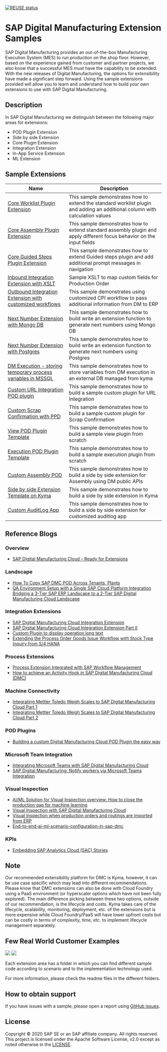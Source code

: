 [![REUSE status](https://api.reuse.software/badge/github.com/SAP-samples/digital-manufacturing-extension-samples)](https://api.reuse.software/info/github.com/SAP-samples/digital-manufacturing-extension-samples)

# SAP Digital Manufacturing Extension Samples
SAP Digital Manufacturing provides an out-of-the-box Manufacturing Execution System (MES) to run production on the shop floor. However, based on the experience gained from customer and partner projects, we also know that a successful MES must have the capability to be extended. With the new releases of Digital Manufacturing, the options for extensibility have made a significant step forward. Using the sample extensions provided will allow you to learn and understand how to build your own extensions to use with SAP Digital Manufacturing.

## Description
In SAP Digital Manufacturing we distinguish between the following major areas for extensions:
- POD Plugin Extension
- Side by side Extension
- Core Plugin Extension
- Integration Extension
- In-App Service Extension
- ML Extension

## Sample Extensions
| Name                                                                                                                           | Description                                                                                                                                                           |
| ------------------------------------------------------------------------------------------------------------------------------ | --------------------------------------------------------------------------------------------------------------------------------------------------------------------- | 
| [Core Worklist Plugin Extension](./dm-coreplugin-extensions/worklistExtensionProvider/)                                    | This sample demonstrates how to extend the standard worklist plugin and adding an additional column with calculation values                                                         | 
| [Core Assembly Plugin Extension](./dm-coreplugin-extensions/assemblyPointExtensionProvider/)                          | This sample demonstrates how to extend standard assembly plugin and apply different focus behavior on the input fields                                                          | 
| [Core Guided Steps Plugin Extension](./dm-coreplugin-extensions/guidedStepsExtensionProvider/)                     | This sample demonstrates how to extend Guided steps plugin and add additional prompt messages in navigation                                              | 
| [Inbound Integration Extension with XSLT](./dm-integration-extensions/)                       | Sample XSLT to map custom fields for Production Order                                              | 
| [Outbound Integration Extension with customized workflows](./dm-integration-extensions/)                                          | This sample demonstrates using customized CPI workflow to pass additional information from DM to ERP                                                                         | 
| [Next Number Extension with Mongo DB ](./dm-nextnumber-extensions/batch-nn-mongo-db/)                               | This sample demonstrates how to build write an extension function to generate next numbers using Mongo DB                                                     | 
| [Next Number Extension with Postgres](./dm-nextnumber-extensions/batch-nn-postgresql/) | This sample demonstrates how to build write an extension function to generate next numbers using Postgres | 
| [DM Execution - storing temporary process variables in MSSQL](./dm-proess-extensions/api-mssql-nodejs/) | This sample demonstrates how to store variables from DM execution in an external DB managed from kyma |
| [Custom URL Integration POD plugin](./dm-ui-extensions/PodPlugin_UrlIntegration/) | This sample demonstrates how to build a sample custom plugin for URL Integration |  
| [Custom Scrap Confirmation with PPD](./dm-ui-extensions/PodPlugin_CustomScrapConfirmation/) | This sample demonstrates how to build a sample custom plugin for Scrap Confirmation |  
| [View POD Plugin Template ](./dm-ui-extensions/ViewPodPluginTemplate_And_Example/) | This sample demonstrates how to build a sample view plugin from scratch |  
| [Execution POD Plugin Template ](./dm-ui-extensions/ExecutionPodPluginTemplate_and_Example/) | This sample demonstrates how to build a sample execution plugin from scratch |  
| [Custom Assembly POD](./dm-ui-extensions/SideBySide_AssemblyPOD_CF/) | This sample demonstrates how to build a side by side extension for Assembly using DM public APIs |  
| [Side by side Extension Template on Kyma](./dm-ui-extensions/SideBySide_UI5/) | This sample demonstrates how to build a side by side extension in Kyma | 
| [Custom AuditLog App](./dm-ui-extensions/AuditlogUIExtension/) | This sample demonstrates how to build a side by side extension for customized auditlog app |

## Reference Blogs

### Overview
- [SAP Digital Manufacturing Cloud – Ready for Extensions](https://blogs.sap.com/2020/04/16/sap-digital-manufacturing-cloud-ready-for-extensions/)
### Landscape
- [How To Copy SAP DMC POD Across Tenants, Plants](https://blogs.sap.com/2022/09/02/how-to-copy-sap-dmc-pod-across-tenants-plants/)
- [QA Environment Setup with a Single SAP Cloud Platform Integration Bridging a 3-Tier SAP ERP Landscape to a 2-Tier SAP Digital Manufacturing Cloud Landscape](https://blogs.sap.com/2022/10/25/sap-digital-manufacturing-qa-environment-setup-with-a-single-sap-cloud-platform-integration-bridging-a-3-tier-sap-erp-landscape-to-a-2-tier-sap-digital-manufacturing-cloud-landscape/)
### Integration Extensions
- [SAP Digital Manufacturing Cloud Integration Extension](https://blogs.sap.com/2021/08/24/sap-digital-manufacturing-cloud-integration-extension/)
- [SAP Digital Manufacturing Cloud Integration Extension Part II](https://blogs.sap.com/2021/09/21/sap-digital-manufacturing-cloud-integration-extension-part-ii/)
- [Custom Plugin to display operation long text](https://blogs.sap.com/2023/01/03/sap-digital-manufacturing-cloud-custom-plugin-to-display-operation-long-text/)
- [Extending the Process Order Goods Issue Workflow with Stock Type Inquiry from S/4 HANA](https://blogs.sap.com/2023/02/08/unleashing-the-power-of-sap-digital-manufacturing-cloud-extension-capabilities-extending-the-process-order-goods-issue-workflow-with-stock-type-inquiry-from-s-4-hana/)
### Process Extensions
- [Process Extension Integrated with SAP Workflow Management](https://blogs.sap.com/2022/07/22/sap-digital-manufacturing-cloud-process-extension-integrated-with-sap-workflow-management/)
- [How to achieve an Activity Hook in SAP Digital Manufacturing Cloud (DMC)](https://blogs.sap.com/2023/02/06/achieve-activity-hook-in-sap-digital-manufacturing-cloud-dmc/)

### Machine Connectivity
- [Integrating Mettler Toledo Weigh Scales to SAP Digital Manufacturing Cloud Part 1](https://blogs.sap.com/2021/09/27/integrating-mettler-toledo-weigh-scales-to-sap-digital-manufacturing-cloud-part-1/)
- [Integrating Mettler Toledo Weigh Scales to SAP Digital Manufacturing Cloud Part 2](https://blogs.sap.com/2021/10/04/integrating-mettler-toledo-weigh-scales-to-sap-digital-manufacturing-cloud-part-2/)
### POD Plugins
- [Building a custom Digital Manufacturing Cloud POD Plugin the easy way](https://blogs.sap.com/2022/04/11/building-a-custom-digital-manufacturing-cloud-pod-plugin-the-easy-way/)
### Microsoft Team Integration
- [Integrating Microsoft Teams with SAP Digital Manufacturing Cloud](https://blogs.sap.com/2021/09/17/integrating-microsoft-teams-with-sap-digital-manufacturing-cloud/)
- [SAP Digital Manufacturing: Notify workers via Microsoft Teams Integration](https://blogs.sap.com/2023/03/13/sap-digital-manufacturing-notify-workers-via-microsoft-teams-integration/)
### Visual Inspection
- [AI/ML Solution for Visual Inspection overview: How to close the production gap for machine learning](https://blogs.sap.com/2020/12/14/ai-ml-solution-for-visual-inspection-overview-how-to-close-the-production-gap-for-machine-learning/)
- [Visual Inspection with SAP Digital Manufacturing Cloud](https://blogs.sap.com/2021/05/25/visual-inspection-with-sap-digital-manufacturing-cloud/)
- [Visual Inspection when production orders and routings are imported from ERP](https://blogs.sap.com/2022/11/21/how-to-setup-visual-inspection-when-production-orders-and-routings-are-imported-from-erp/)
- [End-to-end-ai-ml-scenario-configuration-in-sap-dmc](https://blogs.sap.com/2022/07/10/end-to-end-ai-ml-scenario-configuration-in-sap-dmc/)
### KPIs
- [Embedding SAP Analytics Cloud (SAC) Stories](https://blogs.sap.com/2021/11/16/dashboard-designer-embedding-sap-analytics-cloud-sac-stories-into-sap-digital-manufacturing-cloud-dmc-dashboards/)

## Note
Our recommended extensibility platform for DMC is Kyma, however, it can be use case specific which may lead into different recommendations. Please know that DMC extensions can also be done with Cloud Foundry using a PaaS environment (or hyperscaler options which have not been fully explored).  The main difference picking between these two options, outside of our recommendation, is the lifecycle and costs. Kyma takes care of the lifecycle, scalability, monitoring, deployment, etc. of the extensions but is more expensive while Cloud Foundry/PaaS will have lower upfront costs but can be costly in terms of complexity, time, etc. to implement lifecycle management separately.

## Few Real World Customer Examples
![](docs/assets/indexLectureSlide33.png)
![](docs/assets/indexLectureSlide34.png)

Each extension area has a folder in which you can find different sample code according to scenario and to the implementation technology used.

For more information, please check the readme files in the different folders.

## How to obtain support
If you have issues with a sample, please open a report using [GitHub issues](../../issues).

## License
Copyright © 2020 SAP SE or an SAP affiliate company. All rights reserved. This project is licensed under the Apache Software License, v2.0 except as noted otherwise in the  [LICENSE](LICENSES/Apache-2.0.txt).
